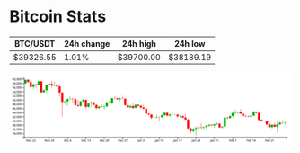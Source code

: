# Bitcoin Stats

BTC/USDT|24h change|24h high|24h low|
|---|---|---|---|
|$39326.55|1.01%|$39700.00|$38189.19|

<img src="./chart.svg">
